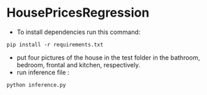 # HousePricesRegression
- To install dependencies run this command:
```
pip install -r requirements.txt
```

- put four pictures of the house in the test folder in the bathroom, bedroom, frontal and kitchen, respectively.
- run inference file :
 ```
python inference.py 
```
